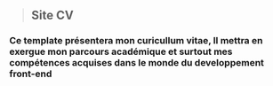 > ## Site CV

### Ce template présentera mon curicullum vitae, Il mettra en exergue mon parcours académique et surtout mes compétences acquises dans le monde du developpement front-end
